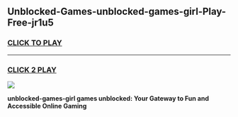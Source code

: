 
## Unblocked-Games-unblocked-games-girl-Play-Free-jr1u5
<h3>
<a href="https://premium76.site?title=unblocked-games-girl&ref=20M">CLICK TO PLAY</a></h3>
<hr>

<h3>
<a href="https://premium76.site?title=unblocked-games-girl&ref=20M">CLICK 2 PLAY</a>
  
</h3>

<a href="https://premium76.site?title=unblocked-games-girl&ref=19M"><img src="https://clearcache.store/games.png"></a>


**unblocked-games-girl games unblocked: Your Gateway to Fun and Accessible Online Gaming**
